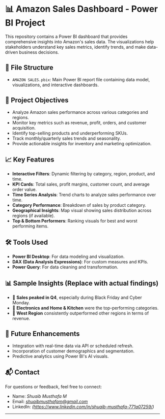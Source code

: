 # 📊 Amazon Sales Dashboard - Power BI Project

This repository contains a Power BI dashboard that provides comprehensive insights into Amazon's sales data. The visualizations help stakeholders understand key sales metrics, identify trends, and make data-driven business decisions.

## 📁 File Structure

- `AMAZON SALES.pbix`: Main Power BI report file containing data model, visualizations, and interactive dashboards.

## 📌 Project Objectives

- Analyze Amazon sales performance across various categories and regions.
- Monitor key metrics such as revenue, profit, orders, and customer acquisition.
- Identify top-selling products and underperforming SKUs.
- Track monthly/quarterly sales trends and seasonality.
- Provide actionable insights for inventory and marketing optimization.

## 📈 Key Features

- **Interactive Filters**: Dynamic filtering by category, region, product, and time.
- **KPI Cards**: Total sales, profit margins, customer count, and average order value.
- **Time Series Analysis**: Trend charts to analyze sales performance over time.
- **Category Performance**: Breakdown of sales by product category.
- **Geographical Insights**: Map visual showing sales distribution across regions (if available).
- **Top & Bottom Performers**: Ranking visuals for best and worst performing items.

## 🛠️ Tools Used

- **Power BI Desktop**: For data modeling and visualization.
- **DAX (Data Analysis Expressions)**: For custom measures and KPIs.
- **Power Query**: For data cleaning and transformation.

## 📊 Sample Insights (Replace with actual findings)

- 📌 **Sales peaked in Q4**, especially during Black Friday and Cyber Monday.
- 📌 **Electronics and Home & Kitchen** were the top-performing categories.
- 📌 **West Region** consistently outperformed other regions in terms of revenue.


## 📌 Future Enhancements

- Integration with real-time data via API or scheduled refresh.
- Incorporation of customer demographics and segmentation.
- Predictive analytics using Power BI's AI visuals.

## 📬 Contact

For questions or feedback, feel free to connect:

- Name: *Shuaib Musthafa M*
- Email: *shuaibmusthafam@gmail.com*
- LinkedIn: *(https://www.linkedin.com/in/shuaib-musthafa-771a07259/)*

---

